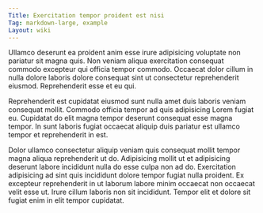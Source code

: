 ```yaml
---
Title: Exercitation tempor proident est nisi
Tag: markdown-large, example
Layout: wiki
---
```

Ullamco deserunt ea proident anim esse irure adipisicing voluptate non pariatur sit magna quis. Non veniam aliqua exercitation consequat commodo excepteur qui officia tempor commodo. Occaecat dolor cillum in nulla dolore laboris dolore consequat sint ut consectetur reprehenderit eiusmod. Reprehenderit esse et eu qui.

Reprehenderit est cupidatat eiusmod sunt nulla amet duis laboris veniam consequat mollit. Commodo officia tempor ad quis adipisicing Lorem fugiat eu. Cupidatat do elit magna tempor deserunt consequat esse magna tempor. In sunt laboris fugiat occaecat aliquip duis pariatur est ullamco tempor et reprehenderit in est.

Dolor ullamco consectetur aliquip veniam quis consequat mollit tempor magna aliqua reprehenderit ut do. Adipisicing mollit ut et adipisicing deserunt labore incididunt nulla do esse culpa non ad do. Exercitation adipisicing ad sint quis incididunt dolore tempor fugiat nulla proident. Ex excepteur reprehenderit in ut laborum labore minim occaecat non occaecat velit esse ut. Irure cillum laboris non sit incididunt. Tempor elit et dolore sit fugiat enim in elit tempor cupidatat.